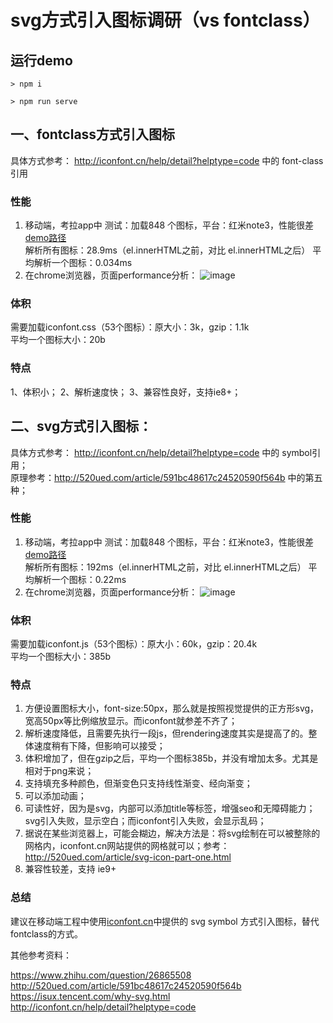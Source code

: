 # svg方式引入图标调研（vs fontclass）

## 运行demo

```
> npm i
```

```
> npm run serve
```


## 一、fontclass方式引入图标

具体方式参考：
http://iconfont.cn/help/detail?helptype=code 中的 font-class引用

### 性能

1. 移动端，考拉app中
测试：加载848 个图标，平台：红米note3，性能很差   
[demo路径](http://localhost:3333/fontclass.html)   
解析所有图标：28.9ms（el.innerHTML之前，对比 el.innerHTML之后）
平均解析一个图标：0.034ms
2. 在chrome浏览器，页面performance分析：
![image](https://raw.githubusercontent.com/tianyn1990/tianyn1990.github.io/master/resources/images/svgvsclassfont2.jpg)

### 体积

需要加载iconfont.css（53个图标）：原大小：3k，gzip：1.1k  
平均一个图标大小：20b

### 特点

1、体积小；
2、解析速度快；
3、兼容性良好，支持ie8+；

## 二、svg方式引入图标：

具体方式参考：
http://iconfont.cn/help/detail?helptype=code 中的 symbol引用；  
原理参考：http://520ued.com/article/591bc48617c24520590f564b 中的第五种；

### 性能
1. 移动端，考拉app中
测试：加载848 个图标，平台：红米note3，性能很差  
[demo路径](http://localhost:3333/svg.html)   
解析所有图标：192ms（el.innerHTML之前，对比 el.innerHTML之后）
平均解析一个图标：0.22ms
2. 在chrome浏览器，页面performance分析：
![image](https://raw.githubusercontent.com/tianyn1990/tianyn1990.github.io/master/resources/images/svgvsclassfont3.jpg)

### 体积

需要加载iconfont.js（53个图标）：原大小：60k，gzip：20.4k  
平均一个图标大小：385b

### 特点

1. 方便设置图标大小，font-size:50px，那么就是按照视觉提供的正方形svg，宽高50px等比例缩放显示。而iconfont就参差不齐了；
2. 解析速度降低，且需要先执行一段js，但rendering速度其实是提高了的。整体速度稍有下降，但影响可以接受；
3. 体积增加了，但在gzip之后，平均一个图标385b，并没有增加太多。尤其是相对于png来说；
4. 支持填充多种颜色，但渐变色只支持线性渐变、经向渐变；
5. 可以添加动画；
6. 可读性好，因为是svg，内部可以添加title等标签，增强seo和无障碍能力；svg引入失败，显示空白；而iconfont引入失败，会显示乱码；
7. 据说在某些浏览器上，可能会糊边，解决方法是：将svg绘制在可以被整除的网格内，iconfont.cn网站提供的网格就可以；参考：http://520ued.com/article/svg-icon-part-one.html
8. 兼容性较差，支持 ie9+

### 总结

建议在移动端工程中使用[iconfont.cn](http://iconfont.cn)中提供的 svg symbol 方式引入图标，替代fontclass的方式。

其他参考资料：

https://www.zhihu.com/question/26865508  
http://520ued.com/article/591bc48617c24520590f564b  
https://isux.tencent.com/why-svg.html  
http://iconfont.cn/help/detail?helptype=code  
